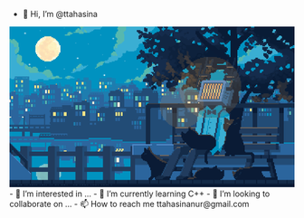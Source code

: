 - 👋 Hi, I’m @ttahasina
<picture>
  <source media="(prefers-color-scheme: dark)" srcset="https://github.com/tmilost/tmilost/blob/main/warmth.gif">
  <source media="(prefers-color-scheme: light)" srcset="https://github.com/tmilost/tmilost/blob/main/donut.gif">
  <img alt="Shows an irabb-paper in light mode and a warmth in dark mode." src="https://github.com/tmilost/tmilost/blob/main/warmth.gif">
</picture>
- 👀 I’m interested in ...
- 🌱 I’m currently learning C++
- 💞️ I’m looking to collaborate on ...
- 📫 How to reach me ttahasinanur@gmail.com
<!---
ttahasina/ttahasina is a ✨ special ✨ repository because its `README.md` (this file) appears on your GitHub profile.
You can click the Preview link to take a look at your changes.
--->
